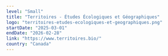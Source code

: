 ```yaml
---
level: "Small"
title: "Territoires - Études Écologiques et Géographiques"
logo: "territoires-etudes-ecologiques-et-geographiques.png"
startDate: "2025-03-01"
endDate: "2026-02-28"
link: "https://www.territoires.bio/"
country: "Canada"
---
```

